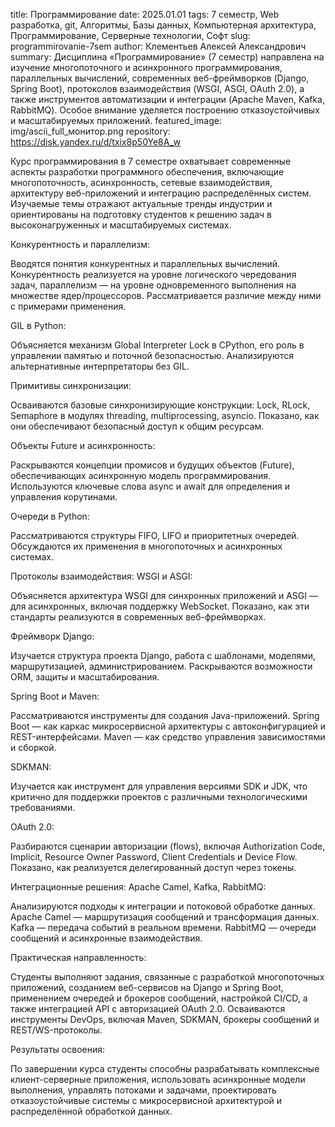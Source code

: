 title: Программирование
date: 2025.01.01
tags: 7 семестр, Web разработка, git, Алгоритмы, Базы данных, Компьютерная архитектура, Программирование, Серверные технологии, Софт
slug: programmirovanie-7sem
author: Клементьев Алексей Александрович
summary: Дисциплина «Программирование» (7 семестр) направлена на изучение многопоточного и асинхронного программирования, параллельных вычислений, современных веб-фреймворков (Django, Spring Boot), протоколов взаимодействия (WSGI, ASGI, OAuth 2.0), а также инструментов автоматизации и интеграции (Apache Maven, Kafka, RabbitMQ). Особое внимание уделяется построению отказоустойчивых и масштабируемых приложений.
featured_image: img/ascii_full_монитор.png
repository: https://disk.yandex.ru/d/txix8p50Ye8A_w

Курс программирования в 7 семестре охватывает современные аспекты разработки программного обеспечения, включающие многопоточность, асинхронность, сетевые взаимодействия, архитектуру веб-приложений и интеграцию распределённых систем. Изучаемые темы отражают актуальные тренды индустрии и ориентированы на подготовку студентов к решению задач в высоконагруженных и масштабируемых системах.

Конкурентность и параллелизм:
Вводятся понятия конкурентных и параллельных вычислений. Конкурентность реализуется на уровне логического чередования задач, параллелизм — на уровне одновременного выполнения на множестве ядер/процессоров. Рассматривается различие между ними с примерами применения.

GIL в Python:
Объясняется механизм Global Interpreter Lock в CPython, его роль в управлении памятью и поточной безопасностью. Анализируются альтернативные интерпретаторы без GIL.
Примитивы синхронизации:
Осваиваются базовые синхронизирующие конструкции: Lock, RLock, Semaphore в модулях threading, multiprocessing, asyncio. Показано, как они обеспечивают безопасный доступ к общим ресурсам.
Объекты Future и асинхронность:
Раскрываются концепции промисов и будущих объектов (Future), обеспечивающих асинхронную модель программирования. Используются ключевые слова async и await для определения и управления корутинами.
Очереди в Python:
Рассматриваются структуры FIFO, LIFO и приоритетных очередей. Обсуждаются их применения в многопоточных и асинхронных системах.
Протоколы взаимодействия: WSGI и ASGI:
Объясняется архитектура WSGI для синхронных приложений и ASGI — для асинхронных, включая поддержку WebSocket. Показано, как эти стандарты реализуются в современных веб-фреймворках.
Фреймворк Django:
Изучается структура проекта Django, работа с шаблонами, моделями, маршрутизацией, администрированием. Раскрываются возможности ORM, защиты и масштабирования.
Spring Boot и Maven:
Рассматриваются инструменты для создания Java-приложений. Spring Boot — как каркас микросервисной архитектуры с автоконфигурацией и REST-интерфейсами. Maven — как средство управления зависимостями и сборкой.
SDKMAN:
Изучается как инструмент для управления версиями SDK и JDK, что критично для поддержки проектов с различными технологическими требованиями.
OAuth 2.0:
Разбираются сценарии авторизации (flows), включая Authorization Code, Implicit, Resource Owner Password, Client Credentials и Device Flow. Показано, как реализуется делегированный доступ через токены.
Интеграционные решения: Apache Camel, Kafka, RabbitMQ:
Анализируются подходы к интеграции и потоковой обработке данных. Apache Camel — маршрутизация сообщений и трансформация данных. Kafka — передача событий в реальном времени. RabbitMQ — очереди сообщений и асинхронные взаимодействия.

Практическая направленность:
Студенты выполняют задания, связанные с разработкой многопоточных приложений, созданием веб-сервисов на Django и Spring Boot, применением очередей и брокеров сообщений, настройкой CI/CD, а также интеграцией API с авторизацией OAuth 2.0. Осваиваются инструменты DevOps, включая Maven, SDKMAN, брокеры сообщений и REST/WS-протоколы.

Результаты освоения:
По завершении курса студенты способны разрабатывать комплексные клиент-серверные приложения, использовать асинхронные модели выполнения, управлять потоками и задачами, проектировать отказоустойчивые системы с микросервисной архитектурой и распределённой обработкой данных.

